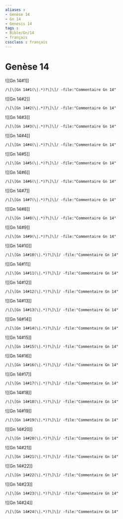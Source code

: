 ```yaml
---
aliases : 
- Genèse 14
- Gn 14
- Genesis 14
tags : 
- Bible/Gn/14
- français
cssclass : français
---
```


# Genèse 14

![[Gn 14#1]]

```query
/\[\[Gn 14#1(\|.*)?\]\]/ -file:"Commentaire Gn 14"
```

![[Gn 14#2]]

```query
/\[\[Gn 14#2(\|.*)?\]\]/ -file:"Commentaire Gn 14"
```

![[Gn 14#3]]

```query
/\[\[Gn 14#3(\|.*)?\]\]/ -file:"Commentaire Gn 14"
```

![[Gn 14#4]]

```query
/\[\[Gn 14#4(\|.*)?\]\]/ -file:"Commentaire Gn 14"
```

![[Gn 14#5]]

```query
/\[\[Gn 14#5(\|.*)?\]\]/ -file:"Commentaire Gn 14"
```

![[Gn 14#6]]

```query
/\[\[Gn 14#6(\|.*)?\]\]/ -file:"Commentaire Gn 14"
```

![[Gn 14#7]]

```query
/\[\[Gn 14#7(\|.*)?\]\]/ -file:"Commentaire Gn 14"
```

![[Gn 14#8]]

```query
/\[\[Gn 14#8(\|.*)?\]\]/ -file:"Commentaire Gn 14"
```

![[Gn 14#9]]

```query
/\[\[Gn 14#9(\|.*)?\]\]/ -file:"Commentaire Gn 14"
```

![[Gn 14#10]]

```query
/\[\[Gn 14#10(\|.*)?\]\]/ -file:"Commentaire Gn 14"
```

![[Gn 14#11]]

```query
/\[\[Gn 14#11(\|.*)?\]\]/ -file:"Commentaire Gn 14"
```

![[Gn 14#12]]

```query
/\[\[Gn 14#12(\|.*)?\]\]/ -file:"Commentaire Gn 14"
```

![[Gn 14#13]]

```query
/\[\[Gn 14#13(\|.*)?\]\]/ -file:"Commentaire Gn 14"
```

![[Gn 14#14]]

```query
/\[\[Gn 14#14(\|.*)?\]\]/ -file:"Commentaire Gn 14"
```

![[Gn 14#15]]

```query
/\[\[Gn 14#15(\|.*)?\]\]/ -file:"Commentaire Gn 14"
```

![[Gn 14#16]]

```query
/\[\[Gn 14#16(\|.*)?\]\]/ -file:"Commentaire Gn 14"
```

![[Gn 14#17]]

```query
/\[\[Gn 14#17(\|.*)?\]\]/ -file:"Commentaire Gn 14"
```

![[Gn 14#18]]

```query
/\[\[Gn 14#18(\|.*)?\]\]/ -file:"Commentaire Gn 14"
```

![[Gn 14#19]]

```query
/\[\[Gn 14#19(\|.*)?\]\]/ -file:"Commentaire Gn 14"
```

![[Gn 14#20]]

```query
/\[\[Gn 14#20(\|.*)?\]\]/ -file:"Commentaire Gn 14"
```

![[Gn 14#21]]

```query
/\[\[Gn 14#21(\|.*)?\]\]/ -file:"Commentaire Gn 14"
```

![[Gn 14#22]]

```query
/\[\[Gn 14#22(\|.*)?\]\]/ -file:"Commentaire Gn 14"
```

![[Gn 14#23]]

```query
/\[\[Gn 14#23(\|.*)?\]\]/ -file:"Commentaire Gn 14"
```

![[Gn 14#24]]

```query
/\[\[Gn 14#24(\|.*)?\]\]/ -file:"Commentaire Gn 14"
```

